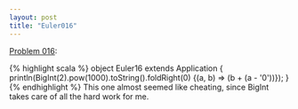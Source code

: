 ```yaml
---
layout: post
title: "Euler016"
---
```


[Problem 016]\:

{% highlight scala %}
object Euler16 extends Application {
  println(BigInt(2).pow(1000).toString().foldRight(0) {(a, b) => (b + (a - '0'))});
}
{% endhighlight %}
This one almost seemed like cheating, since BigInt takes care of all the hard work for me.



[Problem 016]: http://projecteuler.net/index.php?section=problems&id=16
